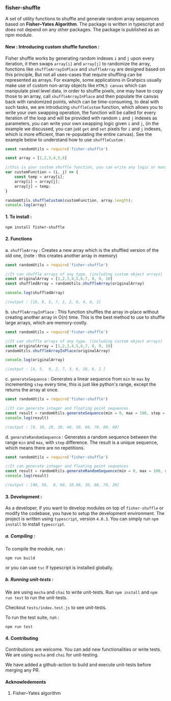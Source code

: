 ### fisher-shuffle
A set of utility functions to shuffle and generate random array sequences based on **Fisher–Yates Algorithm**. The package is written in typescript and does not depend on any other packages. The package is published as an npm module.

#### New : Introducing custom shuffle function :
Fisher shuffle works by generating random indexes `i` and `j` upon every iteration, it then swaps `array[i]` and `array[j]` to randomize the array, functions like `shuffleArrayInPlace` and `shuffleArray` are designed based on this principle, But not all uses-cases that require shuffling can be represented as arrays. For example, some applications in Grahpics usually make use of custom non-array objects like `HTML5 canvas` which can manipulate pixel level data, in order to shuffle pixels, one may have to copy those to an array, call `shuffleArrayInPlace` and then populate the canvas back with randomized points, which can be time-consuming, to deal with such tasks, we are introducing `shuffleCustom` function, which allows you to write your own swapping operation, the function will be called for every iteration of the loop and will be provided with random `i` and `j` indexes as parameters, you can write your own swapping logic given `i` and `j`, (in the example we discussed, you can just `get` and `set` pixels for `i` and `j` indexes, which is more efficient, than re-populating the entire canvas). See the example below to understand how to use `shuffleCustom` :

```javascript
const randomUtils = require('fisher-shuffle')

const array = [1,2,3,4,5,6]

//this is your custom shuffle function, you can write any logic or manipulate any object according to i and j indexes
var customFunction = (i, j) => {
    const temp = array[i];
    array[i] = array[j];
    array[j] = temp;
}

randomUtils.shuffleCustom(customFunction, array.length);
console.log(array)
```

#### 1. To install :
```
npm install fisher-shuffle
```

#### 2. Functions 
a. `shuffleArray` :
Creates a new array which is the shuffled version of the old one, (note : this creates another array in memory)

```javascript
const randomUtils = require('fisher-shuffle')

//It can shuffle arrays of any type. (including custom object arrays)
const originalArray = [1,2,3,4,5,6,7, 8, 9, 10]
const shuffledArray = randomUtils.shuffleArray(originalArray)

console.log(shuffledArray)

//output : [10, 9, 5, 7, 1, 2, 6, 4, 8, 3]
```

b. `shuffleArrayInPlace` :
This function shuffles the array in-place without creating another array in O(n) time. This is the best method to use to shuffle large arrays, which are memory-costly.

```javascript
const randomUtils = require('fisher-shuffle')

//It can shuffle arrays of any type. (including custom object arrays)
const originalArray = [1,2,3,4,5,6,7, 8, 9, 10]
randomUtils.shuffleArrayInPlace(originalArray)

console.log(originalArray)

//output : [4, 5,  9, 2, 7, 3, 6, 10, 8, 1 ]
```

c. `generateSequence` :
Generates a linear sequence from `min` to `max` by incrementing `step` every time, this is just like python's range, except the returns the array at once.

```javascript
const randomUtils = require('fisher-shuffle')

//It can generate integer and floating point sequences
const result = randomUtils.generateSequence(min = 0, max = 100, step = 10)
console.log(result)

//output : [0, 10, 20, 30, 40, 50, 60, 70, 80, 90]
```

d. `generateRandomSequence` :
Generates a random sequence between the range `min` and `max`, with `step` difference. The result is a unique sequence, which means there are no repetitions.

```javascript
const randomUtils = require('fisher-shuffle')

//It can generate integer and floating point sequences
const result = randomUtils.generateRandomSequence(min = 0, max = 100, step = 10)
console.log(result)

//output : [40, 50,  0, 60, 10,90, 30, 80, 70, 20]
```


#### 3. Development :
As a developer, if you want to develop modules on top of `fisher-shuffle` or modify the codebase, you have to setup the development environment. The project is written using `typescript`, version `4.0.3`. You can simply run `npm install` to install `typescript`.

##### a. Compiling :
To compile the module, run :
```
npm run build
```
or you can use `tsc` if typescript is installed globally.

##### b. Running unit-tests :
We are using `mocha` and `chai` to write unit-tests. Run `npm install` and `npm run test` to run the unit-tests.

Checkout `tests/index.test.js` to see unit-tests.

To run the test suite, run :
```
npm run test
```

#### 4. Contributing
Contributions are welcome. You can add new functionalities or write tests. We are using `mocha` and `chai` for unit-testing.

We have added a github-action to build and execute unit-tests before merging any PR.


#### Acknowledements 
1. Fisher–Yates algorithm
